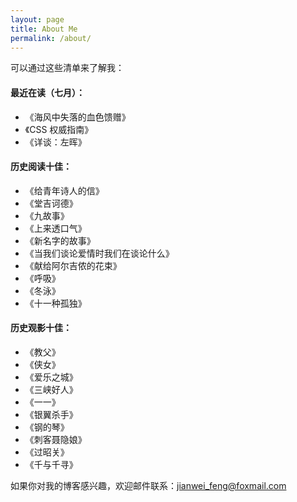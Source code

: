 ```yaml
---
layout: page
title: About Me
permalink: /about/
---
```


可以通过这些清单来了解我：

#### 最近在读（七月）：
* 《海风中失落的血色馈赠》
* 《CSS 权威指南》
* 《详谈：左晖》

#### 历史阅读十佳：
* 《给青年诗人的信》
* 《堂吉诃德》
* 《九故事》
* 《上来透口气》
* 《新名字的故事》
* 《当我们谈论爱情时我们在谈论什么》
* 《献给阿尔吉侬的花束》
* 《呼吸》
* 《冬泳》
* 《十一种孤独》

#### 历史观影十佳：
* 《教父》
* 《侠女》
* 《爱乐之城》
* 《三峡好人》
* 《一一》
* 《银翼杀手》
* 《钢的琴》
* 《刺客聂隐娘》
* 《过昭关》
* 《千与千寻》


如果你对我的博客感兴趣，欢迎邮件联系：[jianwei_feng@foxmail.com](mailto:jianwei_feng@foxmail.com) 